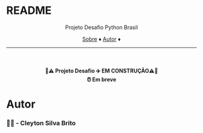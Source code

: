# README

<p align="center">Projeto Desafio Python Brasil </p>
<p align="center">
   <a href="#sobre">Sobre</a> ♦
  <a href="#sobre">Autor</a> ♦
<p>

---

<br>

<h4 align="center">
    🚧⚠️ Projeto Desafio ✈️ EM CONSTRUÇÃO⚠️🚧
    <br>
    ⏰ Em breve
</h4>

# Autor
<h3 align="">
    👨‍🦱 - Cleyton Silva Brito
</h4>